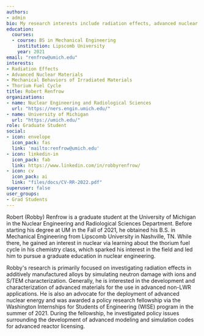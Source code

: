 ```yaml
---
authors:
- admin
bio: My research interests include radiation effects, advanced nuclear reactor materials characterization, molten salts, and the thorium fuel cycle. 
education:
  courses:
  - course: BS in Mechanical Engineering
    institution: Lipscomb University
    year: 2021
email: "renfrow@umich.edu"
interests:
- Radiation Effects 
- Advanced Nuclear Materials 
- Mechanical Behaviors of Irradiated Materials
- Thorium Fuel Cycle
title: Robert Renfrow
organizations:
- name: Nuclear Engineering and Radiological Sciences
  url: "https://ners.engin.umich.edu/"
- name: University of Michigan
  url: "https://umich.edu/"
role: Graduate Student
social:
- icon: envelope
  icon_pack: fas
  link: 'mailto:renfrow@umich.edu'
- icon: linkedin-in
  icon_pack: fab
  link: https://www.linkedin.com/in/robbyrenfrow/
- icon: cv
  icon_pack: ai
  link: "files/docs/CV-RR-2022.pdf"
superuser: false
user_groups:
- Grad Students
---
```


Robert (Robby) Renfrow is a graduate student at the University of Michigan in the Nuclear Engineering and Radiological Sciences Department. Before starting his degree at UM in the Fall of 2021, he obtained his B.S. in Mechanical Engineering from Lipscomb University in Nashville, TN. While there, he gained an interest in nuclear via learning about the thorium fuel cycle in his chemistry class, which sparked his interest in the field and led him to pursue a graduate education in nuclear engineering. 

Robby's research is primarily focused on investigating radiation effects in additively manufactured alloys by simulating neutron damage with ions and S/TEM characterization. Generally, he is interested in the development and characterization of advanced materials for the use in advanced non-LWR applications. He is also an advocate for the deployment of advanced nuclear energy and was awarded a policy research fellowship via the Washington Internships for Students of Engineering (WISE) program in the summer of 2021. During the fellowship, he investigated policy issues surrounding the development of advanced modeling and simulation codes for advanced reactor licensing. 

